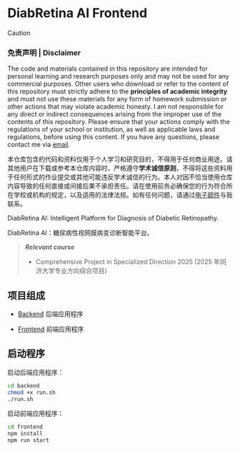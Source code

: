 # DiabRetina AI Frontend

> [!CAUTION]
> ### 免责声明 | Disclaimer
>
> The code and materials contained in this repository are intended for personal learning and research purposes only and may not be used for any commercial purposes. Other users who download or refer to the content of this repository must strictly adhere to the **principles of academic integrity** and must not use these materials for any form of homework submission or other actions that may violate academic honesty. I am not responsible for any direct or indirect consequences arising from the improper use of the contents of this repository. Please ensure that your actions comply with the regulations of your school or institution, as well as applicable laws and regulations, before using this content. If you have any questions, please contact me via [email](mailto:minmuslin@outlook.com).
>
> 本仓库包含的代码和资料仅用于个人学习和研究目的，不得用于任何商业用途。请其他用户在下载或参考本仓库内容时，严格遵守**学术诚信原则**，不得将这些资料用于任何形式的作业提交或其他可能违反学术诚信的行为。本人对因不恰当使用仓库内容导致的任何直接或间接后果不承担责任。请在使用前务必确保您的行为符合所在学校或机构的规定，以及适用的法律法规。如有任何问题，请通过[电子邮件](mailto:minmuslin@outlook.com)与我联系。

DiabRetina AI: Intelligent Platform for Diagnosis of Diabetic Retinopathy.

DiabRetina AI：糖尿病性视网膜病变诊断智能平台。

> ***Relevant course***
> * Comprehensive Project in Specialized Direction 2025 (2025 年同济大学专业方向综合项目)

## 项目组成

* [Backend](backend)
后端应用程序

* [Frontend](frontend)
前端应用程序

## 启动程序

启动后端应用程序：

```bash
cd backend
chmod +x run.sh
./run.sh
```

启动前端应用程序：

```bash
cd frontend
npm install
npm run start
```
